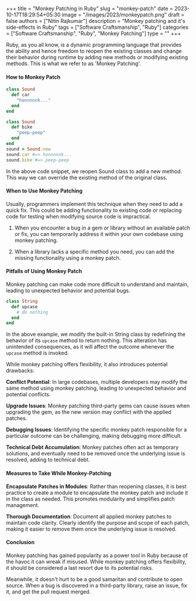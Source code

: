 +++
title = "Monkey Patching in Ruby"
slug = "monkey-patch"
date = 2023-10-17T18:29:54+05:30
image = "/images/2023/monkeypatch.png"
draft = false
authors = ["Nitin Rajkumar"]
description = "Monkey patching and it's side-effects in Ruby"
tags = ["Software Craftsmanship", "Ruby"]
categories = ["Software Craftsmanship", "Ruby", "Monkey Patching"]
type = ""
+++

Ruby, as you all know, is a dynamic programming language that provides the ability and hence freedom to reopen the existing classes and change their behavior during runtime by adding new methods or modifying existing methods. This is what we refer to as 'Monkey Patching'.

#### How to Monkey Patch

```ruby
class Sound
  def car
    "honnnnnk..."
  end
end

class Sound
  def bike
    "peep-peep"
  end
end
sound = Sound.new
sound.car #=> honnnnnk...
sound.bike #=> peep-peep
```
In the above code snippet, we reopen Sound class to add a new method. This way we can override the existing method of the original class.

#### When to Use Monkey Patching
Usually, programmers implement this technique when they need to add a quick fix. This could be adding functionality to existing code or replacing code for testing when modifying source code is impractical.

1. When you encounter a bug in a gem or library without an available patch or fix, you can temporarily address it within your own codebase using monkey patching.

2. When a library lacks a specific method you need, you can add the missing functionality using a monkey patch.

#### Pitfalls of Using Monkey Patch

Monkey patching can make code more difficult to understand and maintain, leading to unexpected behavior and potential bugs.

```ruby
class String
  def upcase
    # do nothing 
  end
end
```
In the above example, we modify the built-in String class by  redefining the behavior of its `upcase` method to return nothing. This alteration has unintended consequences, as it will affect the outcome whenever the `upcase` method is invoked.

While monkey patching offers flexibility, it also introduces potential drawbacks:

**Conflict Potential**: In large codebases, multiple developers may modify the same method using monkey patching, leading to unexpected behavior and potential conflicts.

**Upgrade Issues**: Monkey patching third-party gems can cause issues when upgrading the gem, as the new version may conflict with the applied patches.

**Debugging Issues**: Identifying the specific monkey patch responsible for a particular outcome can be challenging, making debugging more difficult.

**Technical Debt Accumulation**: Monkey patches often act as temporary solutions, and eventually need to be removed once the underlying issue is resolved, adding to technical debt.

#### Measures to Take While Monkey-Patching

**Encapsulate Patches in Modules**: Rather than reopening classes, it is best practice to create a module to encapsulate the monkey patch and include it in the class as needed. This promotes modularity and simplifies patch management.

**Thorough Documentation**: Document all applied monkey patches to maintain code clarity. Clearly identify the purpose and scope of each patch, making it easier to remove them once the underlying issue is resolved.

#### Conclusion

Monkey patching has gained popularity as a power tool in Ruby because of the havoc it can wreak if misused. While monkey patching offers flexibility, it should be considered a last resort due to its potential risks. 

Meanwhile, it doesn't hurt to be a good samaritan and contribute to open source. When a bug is discovered in a third-party library, raise an issue, fix it, and get the pull request merged.

